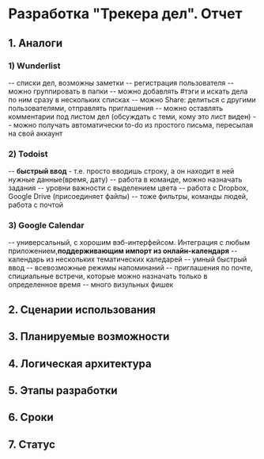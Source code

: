 # Разработка "Трекера дел". Отчет

## 1. Аналоги
### 1) Wunderlist
-- списки дел, возможны заметки
-- регистрация пользователя
-- можно группировать в папки
-- можно добавлять #тэги и искать дела по ним сразу в нескольких списках
-- можно Share: делиться с другими пользователями, отправлять приглашения
-- можно оставлять комментарии под листом дел (обсуждать с теми, кому это лист виден)
-- можно получать автоматически to-do из простого письма, пересылая на свой аккаунт
### 2) Todoist
-- **быстрый ввод** - т.е. просто вводишь строку, а он находит в ней нужные данные(время, дату)
 -- работа в команде, можно назначать задания
 -- уровни важности с выделением цвета
 -- работа с Dropbox, Google Drive (присоединяет файлы)
 -- тоже фильтры, команды людей, работа с почтой 
### 3) Google Calendar
-- универсальный, с хорошим вэб-интерфейсом. Интеграция с любым приложением,**поддерживающим импорт из онлайн-календаря**
 -- календарь из нескольких тематических каледарей
 -- умный быстрый ввод
 -- всевозможные режимы напоминаний
 -- приглашения по почте, спициальные встречи, которые можно назначать только в определенное время
 -- много визульных фишек

## 2. Сценарии использования
## 3. Планируемые возможности
## 4. Логическая архитектура
## 5. Этапы разработки
## 6. Сроки
## 7. Статус
